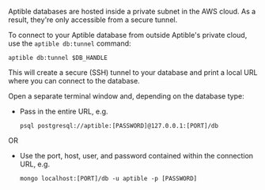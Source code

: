 Aptible databases are hosted inside a private subnet in the AWS cloud. As a result, they're only accessible from a secure tunnel.

To connect to your Aptible database from outside Aptible's private cloud, use the `aptible db:tunnel` command:

    aptible db:tunnel $DB_HANDLE

This will create a secure (SSH) tunnel to your database and print a local URL where you can connect to the database.

Open a separate terminal window and, depending on the database type:

- Pass in the entire URL, e.g. 

      psql postgresql://aptible:[PASSWORD]@127.0.0.1:[PORT]/db

OR

- Use the port, host, user, and password contained within the connection URL, e.g.

      mongo localhost:[PORT]/db -u aptible -p [PASSWORD]


